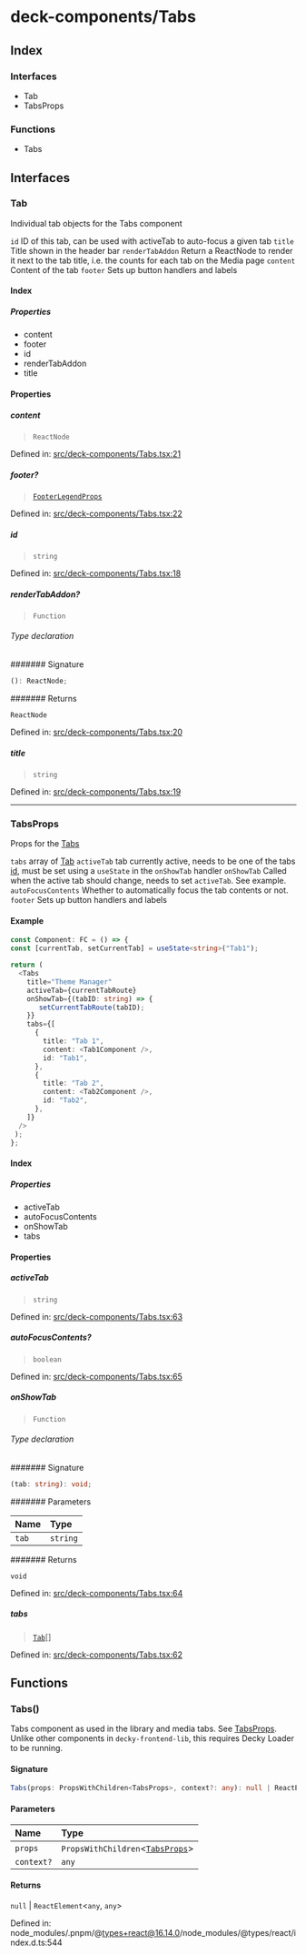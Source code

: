 # deck-components/Tabs

## Index

### Interfaces

- Tab
- TabsProps

### Functions

- Tabs

## Interfaces

### Tab

Individual tab objects for the Tabs component

`id` ID of this tab, can be used with activeTab to auto-focus a given tab
`title` Title shown in the header bar
`renderTabAddon` Return a ReactNode to render it next to the tab title, i.e. the counts for each tab on the Media page
`content` Content of the tab
`footer` Sets up button handlers and labels

#### Index

##### Properties

- content
- footer
- id
- renderTabAddon
- title

#### Properties

##### content

> `ReactNode`

Defined in:  [src/deck-components/Tabs.tsx:21](https://github.com/SteamDeckHomebrew/decky-frontend-lib/blob/-/src/deck-components/Tabs.tsx#L21)

##### footer?

> [`FooterLegendProps`](FooterLegend#footerlegendprops)

Defined in:  [src/deck-components/Tabs.tsx:22](https://github.com/SteamDeckHomebrew/decky-frontend-lib/blob/-/src/deck-components/Tabs.tsx#L22)

##### id

> `string`

Defined in:  [src/deck-components/Tabs.tsx:18](https://github.com/SteamDeckHomebrew/decky-frontend-lib/blob/-/src/deck-components/Tabs.tsx#L18)

##### renderTabAddon?

> `Function`

###### Type declaration

####### Signature

```ts
(): ReactNode;
```

####### Returns

`ReactNode`

Defined in:  [src/deck-components/Tabs.tsx:20](https://github.com/SteamDeckHomebrew/decky-frontend-lib/blob/-/src/deck-components/Tabs.tsx#L20)

##### title

> `string`

Defined in:  [src/deck-components/Tabs.tsx:19](https://github.com/SteamDeckHomebrew/decky-frontend-lib/blob/-/src/deck-components/Tabs.tsx#L19)

---

### TabsProps

Props for the [Tabs](Tabs#tabs)

`tabs` array of [Tab](Tabs#tab)
`activeTab` tab currently active, needs to be one of the tabs [id](Tabs#id), must be set using a `useState` in the `onShowTab` handler
`onShowTab` Called when the active tab should change, needs to set `activeTab`. See example.
`autoFocusContents` Whether to automatically focus the tab contents or not.
`footer` Sets up button handlers and labels

#### Example

```ts
const Component: FC = () => {
const [currentTab, setCurrentTab] = useState<string>("Tab1");

return (
  <Tabs
    title="Theme Manager"
    activeTab={currentTabRoute}
    onShowTab={(tabID: string) => {
       setCurrentTabRoute(tabID);
    }}
    tabs={[
      {
        title: "Tab 1",
        content: <Tab1Component />,
        id: "Tab1",
      },
      {
        title: "Tab 2",
        content: <Tab2Component />,
        id: "Tab2",
      },
    ]}
  />
 );
};
```

#### Index

##### Properties

- activeTab
- autoFocusContents
- onShowTab
- tabs

#### Properties

##### activeTab

> `string`

Defined in:  [src/deck-components/Tabs.tsx:63](https://github.com/SteamDeckHomebrew/decky-frontend-lib/blob/-/src/deck-components/Tabs.tsx#L63)

##### autoFocusContents?

> `boolean`

Defined in:  [src/deck-components/Tabs.tsx:65](https://github.com/SteamDeckHomebrew/decky-frontend-lib/blob/-/src/deck-components/Tabs.tsx#L65)

##### onShowTab

> `Function`

###### Type declaration

####### Signature

```ts
(tab: string): void;
```

####### Parameters

| Name | Type |
| :------ | :------ |
| `tab` | `string` |

####### Returns

`void`

Defined in:  [src/deck-components/Tabs.tsx:64](https://github.com/SteamDeckHomebrew/decky-frontend-lib/blob/-/src/deck-components/Tabs.tsx#L64)

##### tabs

> [`Tab`](Tabs#tab)[]

Defined in:  [src/deck-components/Tabs.tsx:62](https://github.com/SteamDeckHomebrew/decky-frontend-lib/blob/-/src/deck-components/Tabs.tsx#L62)

## Functions

### Tabs()

Tabs component as used in the library and media tabs. See [TabsProps](Tabs#tabsprops).
Unlike other components in `decky-frontend-lib`, this requires Decky Loader to be running.

#### Signature

```ts
Tabs(props: PropsWithChildren<TabsProps>, context?: any): null | ReactElement<any, any>;
```

#### Parameters

| Name | Type |
| :------ | :------ |
| `props` | `PropsWithChildren`\<[`TabsProps`](Tabs#tabsprops)\> |
| `context?` | `any` |

#### Returns

`null` \| `ReactElement`\<`any`, `any`\>

Defined in:  node\_modules/.pnpm/@types+react@16.14.0/node\_modules/@types/react/index.d.ts:544
